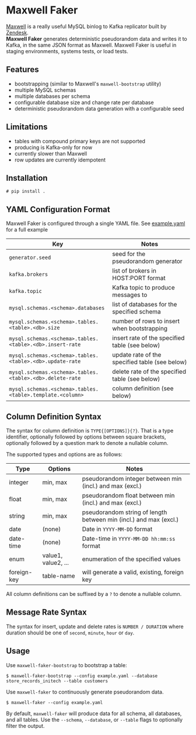 Maxwell Faker
=============

[Maxwell](https://github.com/zendesk/maxwell) is a really useful MySQL binlog to Kafka replicator built by [Zendesk](https://www.zendesk.com/).  
**Maxwell Faker** generates deterministic pseudorandom data and writes it to Kafka, in the same JSON format as Maxwell.
Maxwell Faker is useful in staging environments, systems tests, or load tests.

## Features

* bootstrapping (similar to Maxwell's `maxwell-bootstrap` utility)
* multiple MySQL schemas
* multiple databases per schema
* configurable database size and change rate per database  
* deterministic pseudorandom data generation with a configurable seed 

## Limitations

* tables with compound primary keys are not supported
* producing is Kafka-only for now
* currently slower than Maxwell
* row updates are currently idempotent

## Installation

`# pip install .`

## YAML Configuration Format

Maxwell Faker is configured through a single YAML file. See [example.yaml](https://github.com/movio/maxwell-faker/blob/master/example.yaml) for a full example

| Key                                                          | Notes  |
| -------------------------------------------------------------| ------ |
| `generator.seed`                                             | seed for the pseudorandom generator |
| `kafka.brokers`                                              | list of brokers in HOST:PORT format |
| `kafka.topic`                                                | Kafka topic to produce messages to |
| `mysql.schemas.<schema>.databases`                           | list of databases for the specified schema |
| `mysql.schemas.<schema>.tables.<table>.<db>.size`            | number of rows to insert when bootstrapping |
| `mysql.schemas.<schema>.tables.<table>.<db>.insert-rate`     | insert rate of the specified table (see below) |
| `mysql.schemas.<schema>.tables.<table>.<db>.update-rate`     | update rate of the specified table (see below) |
| `mysql.schemas.<schema>.tables.<table>.<db>.delete-rate`     | delete rate of the specified table (see below) |
| `mysql.schemas.<schema>.tables.<table>.template.<column>`    | column definition (see below) |

## Column Definition Syntax

The syntax for column definition is `TYPE{[OPTIONS]}{?}`.
That is a type identifier, optionally followed by options between square brackets, optionally followed by a question mark to denote a nullable column.

The supported types and options are as follows:

| Type      | Options  | Notes |
| --------- | -------- | ----- |
| integer   | min, max | pseudorandom integer between min (incl.) and max (excl.) |
| float     | min, max | pseudorandom float between min (incl.) and max (excl.) |
| string    | min, max | pseudorandom string of length between min (incl.) and max (excl.) |
| date      | (none) | Date in `YYYY-MM-DD` format |
| date-time | (none) | Date-time in `YYYY-MM-DD hh:mm:ss` format |
| enum      | value1, value2, ... | enumeration of the specified values |
| foreign-key | table-name | will generate a valid, existing, foreign key |

All column definitions can be suffixed by a `?` to denote a nullable column.

## Message Rate Syntax

The syntax for insert, update and delete rates is `NUMBER / DURATION` where duration should be one of
`second`, `minute`, `hour` or `day`.

## Usage

Use `maxwell-faker-bootstrap` to bootstrap a table:

`$ maxwell-faker-bootstrap --config example.yaml --database store_records_initech --table customers`

Use `maxwell-faker` to continuously generate pseudorandom data.

`$ maxwell-faker --config example.yaml`

 By default, `maxwell-faker` will produce data for all schema, all databases, and all tables.
 Use the `--schema`, `--database`, or `--table` flags to optionally filter the output.

